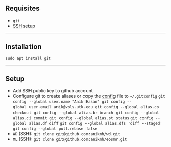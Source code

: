## Requisites 
- `git` 
- [SSH](./ssh.md) setup
___
## Installation
`sudo apt install git` 
___
## Setup  
 - Add SSH public key to github account
 - Configure git to create aliases or copy the [config](https://github.com/anikmh/wd/blob/main/.gitconfig) file to `~/.gitconfig` 
   `git config --global user.name "Anik Hasan"` 
   `git config --global user.email anik@vols.utk.edu` 
   `git config --global alias.co checkout` 
   `git config --global alias.br branch` 
   `git config --global alias.ci commit` 
   `git config --global alias.st status` 
   `git config --global alias.df diff` 
   `git config --global alias.dfs 'diff --staged'` 
   `git config --global pull.rebase false` 
 - `WD` (SSH): `git clone git@github.com:anikmh/wd.git` 
 - `ML` (SSH): `git clone git@github.com:anikmh/eosmr.git` 